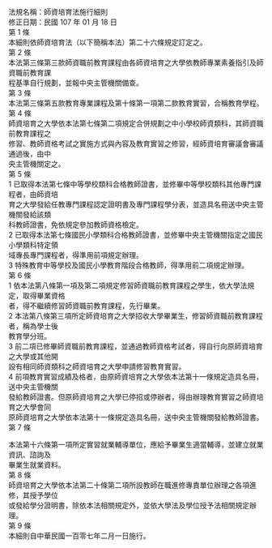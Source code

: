 法規名稱：師資培育法施行細則  
修正日期：民國 107 年 01 月 18 日  
第 1 條  
本細則依師資培育法（以下簡稱本法）第二十六條規定訂定之。  
第 2 條  
本法第三條第三款師資職前教育課程由各師資培育之大學依教師專業素養指引及師資職前教育課  
程基準自行規劃，並報中央主管機關備查。  
第 3 條  
本法第三條第五款教育專業課程及第十條第一項第二款教育實習，合稱教育學程。  
第 4 條  
師資培育之大學依本法第七條第二項規定合併規劃之中小學校師資類科，其師資職前教育課程之  
修習、教師資格考試之實施方式與內容及教育實習之修習，經師資培育審議會審議通過後，由中  
央主管機關定之。  
第 5 條  
1 已取得本法第七條中等學校類科合格教師證書，並修畢中等學校類科其他專門課程者，由師資培  
育之大學發給任教專門課程認定證明書及專門課程學分表，並造具名冊送中央主管機關發給該類  
科教師證書，免依規定參加教師資格檢定。  
2 已取得本法第七條國民小學類科合格教師證書，並修畢中央主管機關指定之國民小學類科特定領  
域專長專門課程者，得準用前項規定辦理。  
3 特殊教育中等學校及國民小學教育階段合格教師，得準用前二項規定辦理。  
第 6 條  
1 依本法第八條第一項及第二項規定修習師資職前教育課程之學生，依大學法規定，取得畢業資格  
者，得不繼續修習師資職前教育課程，先行畢業。  
2 本法第八條第三項所定師資培育之大學招收大學畢業生，修習師資職前教育課程者，稱為學士後  
教育學分班。  
3 前二項已修畢師資職前教育課程，並通過教師資格考試者，得自行向原師資培育之大學或其他開  
設有相同師資類科之師資培育之大學申請修習教育實習。  
4 前項教育實習成績及格者，由原師資培育之大學依本法第十一條規定造具名冊，送中央主管機關  
發給教師證書。但原師資培育之大學已停招或停辦者，得由辦理教育實習之師資培育之大學會同  
原師資培育之大學依本法第十一條規定造具名冊，送中央主管機關發給教師證書。  
第 7 條  


本法第十六條第一項所定實習就業輔導單位，應給予畢業生適當輔導，並建立就業資訊、諮詢及  
畢業生就業資料。  
第 8 條  
師資培育之大學依本法第二十條第二項所設教師在職進修專責單位辦理之各項進修，其授予學位  
或發給學分證明書，除依本法相關規定外，並依大學法及學位授予法相關規定辦理。  
第 9 條  
本細則自中華民國一百零七年二月一日施行。  


